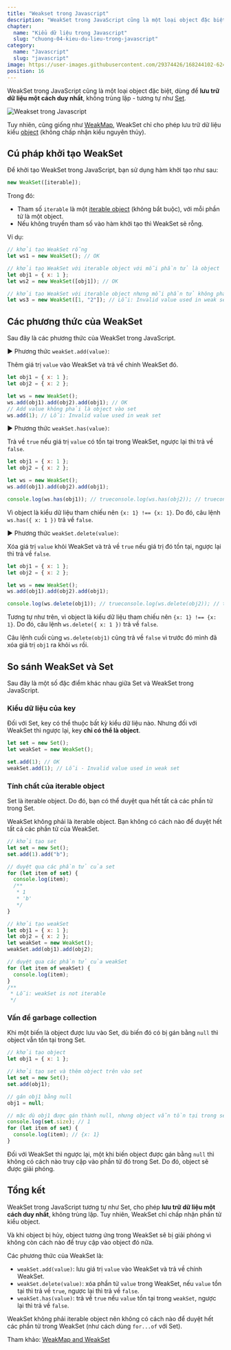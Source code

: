 ```yaml
---
title: "Weakset trong Javascript"
description: "WeakSet trong JavaScript cũng là một loại object đặc biệt, dùng để lưu trữ dữ liệu một cách duy nhất, không trùng lặp - tương tự như Set."
chapter:
  name: "Kiểu dữ liệu trong Javascript"
  slug: "chuong-04-kieu-du-lieu-trong-javascript"
category:
  name: "Javascript"
  slug: "javascript"
image: https://user-images.githubusercontent.com/29374426/168244102-624b9c52-c648-49d6-93ee-188e99530e1a.png
position: 16
---
```


WeakSet trong JavaScript cũng là một loại object đặc biệt, dùng để **lưu trữ dữ liệu một cách duy nhất**, không trùng lặp - tương tự như [Set](/bai-viet/javascript/set-trong-javascript/).

![Weakset trong Javascript](https://user-images.githubusercontent.com/29374426/168244102-624b9c52-c648-49d6-93ee-188e99530e1a.png)

Tuy nhiên, cũng giống như [WeakMap](/bai-viet/javascript/weakmap-trong-javascript), WeakSet chỉ cho phép lưu trữ dữ liệu kiểu [object](/bai-viet/javascript/object-la-gi-object-trong-javascript) (không chấp nhận kiểu nguyên thủy).

## Cú pháp khởi tạo WeakSet

Để khởi tạo WeakSet trong JavaScript, bạn sử dụng hàm khởi tạo như sau:

```js
new WeakSet([iterable]);
```

Trong đó:

- Tham số `iterable` là một [iterable object](/bai-viet/javascript/iterable-trong-javascript) (không bắt buộc), với mỗi phần tử là một object.
- Nếu không truyền tham số vào hàm khởi tạo thì WeakSet sẽ rỗng.

Ví dụ:

```js
// khởi tạo WeakSet rỗng
let ws1 = new WeakSet(); // OK

// khởi tạo WeakSet với iterable object với mỗi phần tử là object
let obj1 = { x: 1 };
let ws2 = new WeakSet([obj1]); // OK

// khởi tạo WeakSet với iterable object nhưng mỗi phần tử không phải object
let ws3 = new WeakSet([1, "2"]); // Lỗi: Invalid value used in weak set
```

## Các phương thức của WeakSet

Sau đây là các phương thức của WeakSet trong JavaScript.

► Phương thức `weakSet.add(value)`:

Thêm giá trị `value` vào WeakSet và trả về chính WeakSet đó.

```js
let obj1 = { x: 1 };
let obj2 = { x: 2 };

let ws = new WeakSet();
ws.add(obj1).add(obj2).add(obj1); // OK
// Add value không phải là object vào set
ws.add(1); // Lỗi: Invalid value used in weak set
```

► Phương thức `weakSet.has(value)`:

Trả về `true` nếu giá trị `value` có tồn tại trong WeakSet, ngược lại thì trả về `false`.

```js
let obj1 = { x: 1 };
let obj2 = { x: 2 };

let ws = new WeakSet();
ws.add(obj1).add(obj2).add(obj1);

console.log(ws.has(obj1)); // trueconsole.log(ws.has(obj2)); // trueconsole.log(ws.has({ x: 1 })); // false
```

Vì object là kiểu dữ liệu tham chiếu nên `{x: 1} !== {x: 1}`. Do đó, câu lệnh `ws.has({ x: 1 })` trả về `false`.

► Phương thức `weakSet.delete(value)`:

Xóa giá trị `value` khỏi WeakSet và trả về `true` nếu giá trị đó tồn tại, ngược lại thì trả về `false`.

```js
let obj1 = { x: 1 };
let obj2 = { x: 2 };

let ws = new WeakSet();
ws.add(obj1).add(obj2).add(obj1);

console.log(ws.delete(obj1)); // trueconsole.log(ws.delete(obj2)); // trueconsole.log(ws.delete({ x: 1 })); // falseconsole.log(ws.delete(obj1)); // false
```

Tương tự như trên, vì object là kiểu dữ liệu tham chiếu nên `{x: 1} !== {x: 1}`. Do đó, câu lệnh `ws.delete({ x: 1 })` trả về `false`.

Câu lệnh cuối cùng `ws.delete(obj1)` cũng trả về `false` vì trước đó mình đã xóa giá trị `obj1` ra khỏi `ws` rồi.

## So sánh WeakSet và Set

Sau đây là một số đặc điểm khác nhau giữa Set và WeakSet trong JavaScript.

### Kiểu dữ liệu của key

Đối với Set, key có thể thuộc bất kỳ kiểu dữ liệu nào. Nhưng đối với WeakSet thì ngược lại, key **chỉ có thể là object**.

```js
let set = new Set();
let weakSet = new WeakSet();

set.add(1); // OK
weakSet.add(1); // Lỗi - Invalid value used in weak set
```

### Tính chất của iterable object

Set là iterable object. Do đó, bạn có thể duyệt qua hết tất cả các phần tử trong Set.

WeakSet không phải là iterable object. Bạn không có cách nào để duyệt hết tất cả các phần tử của WeakSet.

```js
// khởi tạo set
let set = new Set();
set.add(1).add("b");

// duyệt qua các phần tử của set
for (let item of set) {
  console.log(item);
  /**
   * 1
   * 'b'
   */
}

// khởi tạo weakSet
let obj1 = { x: 1 };
let obj2 = { x: 2 };
let weakSet = new WeakSet();
weakSet.add(obj1).add(obj2);

// duyệt qua các phần tử của weakSet
for (let item of weakSet) {
  console.log(item);
}
/**
 * Lỗi: weakSet is not iterable
 */
```

### Vấn đề garbage collection

Khi một biến là object được lưu vào Set, dù biến đó có bị gán bằng `null` thì object vẫn tồn tại trong Set.

```js
// khởi tạo object
let obj1 = { x: 1 };

// khởi tạo set và thêm object trên vào set
let set = new Set();
set.add(obj1);

// gán obj1 bằng null
obj1 = null;

// mặc dù obj1 được gán thành null, nhưng object vẫn tồn tại trong set
console.log(set.size); // 1
for (let item of set) {
  console.log(item); // {x: 1}
}
```

Đối với WeakSet thì ngược lại, một khi biến object được gán bằng `null` thì không có cách nào truy cập vào phần tử đó trong Set. Do đó, object sẽ được giải phóng.

## Tổng kết

WeakSet trong JavaScript tương tự như Set, cho phép **lưu trữ dữ liệu một cách duy nhất**, không trùng lặp. Tuy nhiên, WeakSet chỉ chấp nhận phần tử kiểu object.

Và khi object bị hủy, object tương ứng trong WeakSet sẽ bị giải phóng vì không còn cách nào để truy cập vào object đó nữa.

Các phương thức của WeakSet là:

- `weakSet.add(value)`: lưu giá trị `value` vào WeakSet và trả về chính WeakSet.
- `weakSet.delete(value)`: xóa phần tử `value` trong WeakSet, nếu `value` tồn tại thì trả về `true`, ngược lại thì trả về `false`.
- `weakSet.has(value)`: trả về `true` nếu `value` tồn tại trong `weakSet`, ngược lại thì trả về `false`.

WeakSet không phải iterable object nên không có cách nào để duyệt hết các phần tử trong WeakSet (như cách dùng `for...of` với Set).

Tham khảo: [WeakMap and WeakSet](https://javascript.info/weakmap-weakset)
